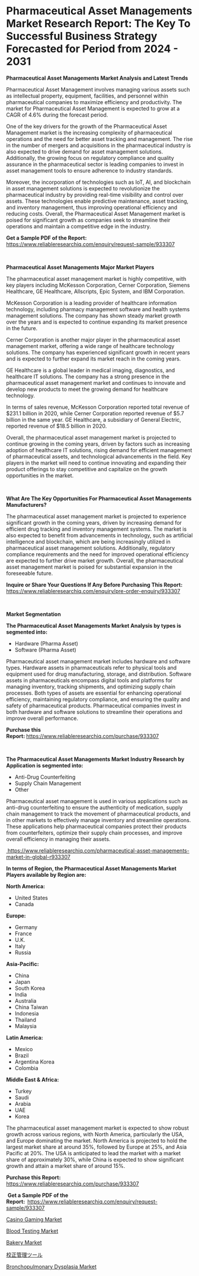<p><h1>Pharmaceutical Asset Managements Market Research Report: The Key To Successful Business Strategy Forecasted for Period from 2024 - 2031</h1></p><p><strong>Pharmaceutical Asset Managements Market Analysis and Latest Trends</strong></p>
<p><p>Pharmaceutical Asset Management involves managing various assets such as intellectual property, equipment, facilities, and personnel within pharmaceutical companies to maximize efficiency and productivity. The market for Pharmaceutical Asset Management is expected to grow at a CAGR of 4.6% during the forecast period.</p><p>One of the key drivers for the growth of the Pharmaceutical Asset Management market is the increasing complexity of pharmaceutical operations and the need for better asset tracking and management. The rise in the number of mergers and acquisitions in the pharmaceutical industry is also expected to drive demand for asset management solutions. Additionally, the growing focus on regulatory compliance and quality assurance in the pharmaceutical sector is leading companies to invest in asset management tools to ensure adherence to industry standards.</p><p>Moreover, the incorporation of technologies such as IoT, AI, and blockchain in asset management solutions is expected to revolutionize the pharmaceutical industry by providing real-time visibility and control over assets. These technologies enable predictive maintenance, asset tracking, and inventory management, thus improving operational efficiency and reducing costs. Overall, the Pharmaceutical Asset Management market is poised for significant growth as companies seek to streamline their operations and maintain a competitive edge in the industry.</p></p>
<p><strong>Get a Sample PDF of the Report:&nbsp;</strong> <a href="https://www.reliableresearchiq.com/enquiry/request-sample/933307">https://www.reliableresearchiq.com/enquiry/request-sample/933307</a></p>
<p>&nbsp;</p>
<p><strong>Pharmaceutical Asset Managements Major Market Players</strong></p>
<p><p>The pharmaceutical asset management market is highly competitive, with key players including McKesson Corporation, Cerner Corporation, Siemens Healthcare, GE Healthcare, Allscripts, Epic System, and IBM Corporation.</p><p>McKesson Corporation is a leading provider of healthcare information technology, including pharmacy management software and health systems management solutions. The company has shown steady market growth over the years and is expected to continue expanding its market presence in the future.</p><p>Cerner Corporation is another major player in the pharmaceutical asset management market, offering a wide range of healthcare technology solutions. The company has experienced significant growth in recent years and is expected to further expand its market reach in the coming years.</p><p>GE Healthcare is a global leader in medical imaging, diagnostics, and healthcare IT solutions. The company has a strong presence in the pharmaceutical asset management market and continues to innovate and develop new products to meet the growing demand for healthcare technology.</p><p>In terms of sales revenue, McKesson Corporation reported total revenue of $231.1 billion in 2020, while Cerner Corporation reported revenue of $5.7 billion in the same year. GE Healthcare, a subsidiary of General Electric, reported revenue of $18.5 billion in 2020.</p><p>Overall, the pharmaceutical asset management market is projected to continue growing in the coming years, driven by factors such as increasing adoption of healthcare IT solutions, rising demand for efficient management of pharmaceutical assets, and technological advancements in the field. Key players in the market will need to continue innovating and expanding their product offerings to stay competitive and capitalize on the growth opportunities in the market.</p></p>
<p>&nbsp;</p>
<p><strong>What Are The Key Opportunities For Pharmaceutical Asset Managements Manufacturers?</strong></p>
<p><p>The pharmaceutical asset management market is projected to experience significant growth in the coming years, driven by increasing demand for efficient drug tracking and inventory management systems. The market is also expected to benefit from advancements in technology, such as artificial intelligence and blockchain, which are being increasingly utilized in pharmaceutical asset management solutions. Additionally, regulatory compliance requirements and the need for improved operational efficiency are expected to further drive market growth. Overall, the pharmaceutical asset management market is poised for substantial expansion in the foreseeable future.</p></p>
<p><strong>Inquire or Share Your Questions If Any Before Purchasing This Report:</strong> <a href="https://www.reliableresearchiq.com/enquiry/pre-order-enquiry/933307">https://www.reliableresearchiq.com/enquiry/pre-order-enquiry/933307</a></p>
<p>&nbsp;</p>
<p><strong>Market Segmentation</strong></p>
<p><strong>The Pharmaceutical Asset Managements Market Analysis by types is segmented into:</strong></p>
<p><ul><li>Hardware (Pharma Asset)</li><li>Software (Pharma Asset)</li></ul></p>
<p><p>Pharmaceutical asset management market includes hardware and software types. Hardware assets in pharmaceuticals refer to physical tools and equipment used for drug manufacturing, storage, and distribution. Software assets in pharmaceuticals encompass digital tools and platforms for managing inventory, tracking shipments, and optimizing supply chain processes. Both types of assets are essential for enhancing operational efficiency, maintaining regulatory compliance, and ensuring the quality and safety of pharmaceutical products. Pharmaceutical companies invest in both hardware and software solutions to streamline their operations and improve overall performance.</p></p>
<p><strong>Purchase this Report:&nbsp;</strong><a href="https://www.reliableresearchiq.com/purchase/933307">https://www.reliableresearchiq.com/purchase/933307</a></p>
<p>&nbsp;</p>
<p><strong>The Pharmaceutical Asset Managements Market Industry Research by Application is segmented into:</strong></p>
<p><ul><li>Anti-Drug Counterfeiting</li><li>Supply Chain Management</li><li>Other</li></ul></p>
<p><p>Pharmaceutical asset management is used in various applications such as anti-drug counterfeiting to ensure the authenticity of medication, supply chain management to track the movement of pharmaceutical products, and in other markets to effectively manage inventory and streamline operations. These applications help pharmaceutical companies protect their products from counterfeiters, optimize their supply chain processes, and improve overall efficiency in managing their assets.</p></p>
<p><a href="https://www.reliableresearchiq.com/pharmaceutical-asset-managements-market-in-global-r933307">&nbsp;https://www.reliableresearchiq.com/pharmaceutical-asset-managements-market-in-global-r933307</a></p>
<p><strong>In terms of Region, the Pharmaceutical Asset Managements Market Players available by Region are:</strong></p>
<p>
    <p> <strong> North America: </strong>
        <ul>
            <li>United States</li>
            <li>Canada</li>
        </ul>
        </p> 
    <p> <strong> Europe: </strong>
        <ul>
            <li>Germany</li>
            <li>France</li>
            <li>U.K.</li>
            <li>Italy</li>
            <li>Russia</li>
        </ul>
        </p> 
    <p> <strong> Asia-Pacific: </strong>
        <ul>
            <li>China</li>
            <li>Japan</li>
            <li>South Korea</li>
            <li>India</li>
            <li>Australia</li>
            <li>China Taiwan</li>
            <li>Indonesia</li>
            <li>Thailand</li>
            <li>Malaysia</li>
        </ul>
        </p> 
    <p> <strong> Latin America: </strong>
        <ul>
            <li>Mexico</li>
            <li>Brazil</li>
            <li>Argentina Korea</li>
            <li>Colombia</li>
        </ul>
        </p> 
    <p> <strong> Middle East & Africa: </strong>
        <ul>
            <li>Turkey</li>
            <li>Saudi</li>
            <li>Arabia</li>
            <li>UAE</li>
            <li>Korea</li>
        </ul>
    </p>
    </p>
<p><p>The pharmaceutical asset management market is expected to show robust growth across various regions, with North America, particularly the USA, and Europe dominating the market. North America is projected to hold the largest market share at around 35%, followed by Europe at 25%, and Asia Pacific at 20%. The USA is anticipated to lead the market with a market share of approximately 30%, while China is expected to show significant growth and attain a market share of around 15%.</p></p>
<p><strong>Purchase this Report: </strong><a href="https://www.reliableresearchiq.com/purchase/933307">https://www.reliableresearchiq.com/purchase/933307</a></p>
<p>&nbsp;<strong>Get a Sample PDF of the Report:&nbsp;&nbsp;</strong><a href="https://www.reliableresearchiq.com/enquiry/request-sample/933307">https://www.reliableresearchiq.com/enquiry/request-sample/933307</a></p>
<p><strong></strong></p>
<p><p><a href="https://medium.com/@babymorar/global-casino-gaming-market-size-share-analysis-by-product-type-by-application-by-region-14e9d532b7fd">Casino Gaming Market</a></p><p><a href="https://medium.com/@obiemante_40648/global-blood-testing-market-exploring-market-share-market-trends-and-future-growth-b50f7ed31f2a">Blood Testing Market</a></p><p><a href="https://medium.com/@berugaru/booming-bakery-market-sector-market-analysis-and-growth-projections-till-2031-179c7a07cb06">Bakery Market</a></p><p><a href="https://medium.com/@jethro6smck/%E3%82%B0%E3%83%AD%E3%83%BC%E3%83%90%E3%83%AB%E3%82%AD%E3%83%A3%E3%83%AA%E3%83%96%E3%83%AC%E3%83%BC%E3%82%B7%E3%83%A7%E3%83%B3%E7%AE%A1%E7%90%86%E3%83%84%E3%83%BC%E3%83%AB%E5%B8%82%E5%A0%B4-%E5%B8%82%E5%A0%B4%E3%82%B7%E3%82%A7%E3%82%A2-%E5%B8%82%E5%A0%B4%E3%81%AE%E3%83%88%E3%83%AC%E3%83%B3%E3%83%89-%E3%81%8A%E3%82%88%E3%81%B3%E5%B0%86%E6%9D%A5%E3%81%AE%E6%88%90%E9%95%B7%E3%82%92%E6%8E%A2%E3%82%8B-c98b041ab3c3">校正管理ツール</a></p><p><a href="https://medium.com/@cearranry14/bronchopulmonary-dysplasia-market-size-is-growing-at-cagr-of-4-1-610b56cc5b95">Bronchopulmonary Dysplasia Market</a></p></p>